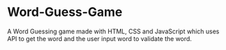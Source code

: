 # Word-Guess-Game
A Word Guessing game made with HTML, CSS and JavaScript which uses API to get the word and the user input word to validate the word.
